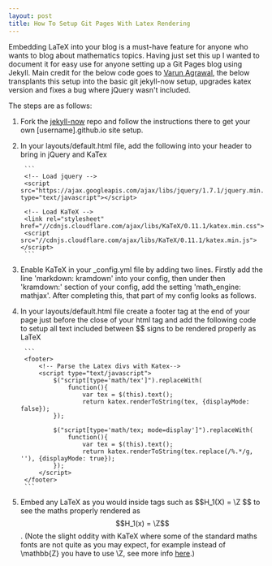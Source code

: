 ```yaml
---
layout: post
title: How To Setup Git Pages With Latex Rendering
---
```


Embedding LaTeX into your blog is a must-have feature for anyone who wants to blog about mathematics topics. Having just set this up I wanted to document it for easy use for anyone setting up a Git Pages blog using Jekyll. Main credit for the below code goes to [Varun Agrawal](https://varunagrawal.github.io/2018/03/27/latex-jekyll/), the below transplants this setup into the basic git jekyll-now setup, upgrades katex version and fixes a bug where jQuery wasn't included.

The steps are as follows:

1. Fork the [jekyll-now](https://github.com/barryclark/jekyll-now) repo and follow the instructions there to get your own \[username\].github.io site setup.

2. In your layouts/default.html file, add the following into your header to bring in jQuery and KaTex
    
		```
		<!-- Load jquery -->
		<script src="https://ajax.googleapis.com/ajax/libs/jquery/1.7.1/jquery.min.js" type="text/javascript"></script>

		<!-- Load KaTeX -->
		<link rel="stylesheet" href="//cdnjs.cloudflare.com/ajax/libs/KaTeX/0.11.1/katex.min.css">
		<script src="//cdnjs.cloudflare.com/ajax/libs/KaTeX/0.11.1/katex.min.js"></script>
		```
3. Enable KaTeX in your \_config.yml file by adding two lines. Firstly add the line 'markdown: kramdown' into your config, then under then 'kramdown:' section of your config, add the setting 'math_engine: mathjax'. After completing this, that part of my config looks as follows.
4. In your layouts/default.html file create a footer tag at the end of your page just before the close of your html tag and add the following code to setup all text included between \$\$ signs to be rendered properly as LaTeX

		```
		<footer>
			<!-- Parse the Latex divs with Katex-->
			<script type="text/javascript">
				$("script[type='math/tex']").replaceWith(
					function(){
						var tex = $(this).text();
						return katex.renderToString(tex, {displayMode: false});
				});

				$("script[type='math/tex; mode=display']").replaceWith(
					function(){
						var tex = $(this).text();
						return katex.renderToString(tex.replace(/%.*/g, ''), {displayMode: true});
				});
			</script>
		</footer>
		```
5. Embed any LaTeX as you would inside tags such as  \$\$H\_1(X) = \\Z \$\$ to see the maths properly rendered as $$H_1(x) = \Z$$. (Note the slight oddity with KaTeX where some of the standard maths fonts are not quite as you may expect, for example instead of \\mathbb\{Z\} you have to use \\Z, see more info [here](https://katex.org/docs/supported.html).)

